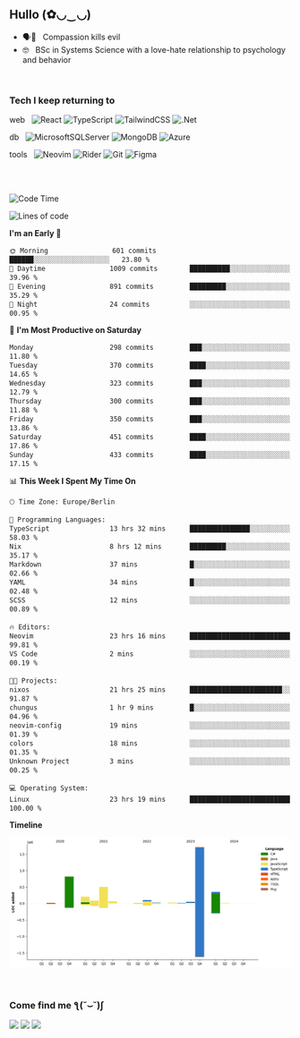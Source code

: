 <h2>Hullo (✿◡‿◡)</h2>

<ul>
  <li>🗣️💯 &nbsp; Compassion kills evil</li>
  <li>🤓 &nbsp; BSc in Systems Science with a love-hate relationship to psychology and behavior</li>
</ul>
<br/>

<h3>Tech I keep returning to</h3>

web &nbsp;
![React](https://img.shields.io/badge/react-%2320232a.svg?style=for-the-badge&logo=react&logoColor=%2361DAFB)
![TypeScript](https://img.shields.io/badge/typescript-%23007ACC.svg?style=for-the-badge&logo=typescript&logoColor=white)
![TailwindCSS](https://img.shields.io/badge/tailwindcss-%2338B2AC.svg?style=for-the-badge&logo=tailwind-css&logoColor=white)
![.Net](https://img.shields.io/badge/.NET-5C2D91?style=for-the-badge&logo=.net&logoColor=white)

db &nbsp;
  ![MicrosoftSQLServer](https://img.shields.io/badge/Microsoft%20SQL%20Server-CC2927?style=for-the-badge&logo=microsoft%20sql%20server&logoColor=white)
![MongoDB](https://img.shields.io/badge/MongoDB-%234ea94b.svg?style=for-the-badge&logo=mongodb&logoColor=white)
  ![Azure](https://img.shields.io/badge/azure-%230072C6.svg?style=for-the-badge&logo=microsoftazure&logoColor=white)
  
tools &nbsp;
![Neovim](https://img.shields.io/badge/Neovim-57A143?logo=neovim&logoColor=white&style=for-the-badge)
  ![Rider](https://img.shields.io/badge/Rider-000000.svg?style=for-the-badge&logo=Rider&logoColor=white&color=black&labelColor=crimson)
  	![Git](https://img.shields.io/badge/git-%23F05033.svg?style=for-the-badge&logo=git&logoColor=white)
![Figma](https://img.shields.io/badge/figma-%23F24E1E.svg?style=for-the-badge&logo=figma&logoColor=white)

<br/><br/>

<!--START_SECTION:waka-->
![Code Time](http://img.shields.io/badge/Code%20Time-1%2C336%20hrs%2047%20mins-blue)

![Lines of code](https://img.shields.io/badge/From%20Hello%20World%20I%27ve%20Written-3.9%20million%20lines%20of%20code-blue)

**I'm an Early 🐤** 

```text
🌞 Morning                601 commits         ██████░░░░░░░░░░░░░░░░░░░   23.80 % 
🌆 Daytime                1009 commits        ██████████░░░░░░░░░░░░░░░   39.96 % 
🌃 Evening                891 commits         █████████░░░░░░░░░░░░░░░░   35.29 % 
🌙 Night                  24 commits          ░░░░░░░░░░░░░░░░░░░░░░░░░   00.95 % 
```
📅 **I'm Most Productive on Saturday** 

```text
Monday                   298 commits         ███░░░░░░░░░░░░░░░░░░░░░░   11.80 % 
Tuesday                  370 commits         ████░░░░░░░░░░░░░░░░░░░░░   14.65 % 
Wednesday                323 commits         ███░░░░░░░░░░░░░░░░░░░░░░   12.79 % 
Thursday                 300 commits         ███░░░░░░░░░░░░░░░░░░░░░░   11.88 % 
Friday                   350 commits         ███░░░░░░░░░░░░░░░░░░░░░░   13.86 % 
Saturday                 451 commits         ████░░░░░░░░░░░░░░░░░░░░░   17.86 % 
Sunday                   433 commits         ████░░░░░░░░░░░░░░░░░░░░░   17.15 % 
```


📊 **This Week I Spent My Time On** 

```text
🕑︎ Time Zone: Europe/Berlin

💬 Programming Languages: 
TypeScript               13 hrs 32 mins      ███████████████░░░░░░░░░░   58.03 % 
Nix                      8 hrs 12 mins       █████████░░░░░░░░░░░░░░░░   35.17 % 
Markdown                 37 mins             █░░░░░░░░░░░░░░░░░░░░░░░░   02.66 % 
YAML                     34 mins             █░░░░░░░░░░░░░░░░░░░░░░░░   02.48 % 
SCSS                     12 mins             ░░░░░░░░░░░░░░░░░░░░░░░░░   00.89 % 

🔥 Editors: 
Neovim                   23 hrs 16 mins      █████████████████████████   99.81 % 
VS Code                  2 mins              ░░░░░░░░░░░░░░░░░░░░░░░░░   00.19 % 

🐱‍💻 Projects: 
nixos                    21 hrs 25 mins      ███████████████████████░░   91.87 % 
chungus                  1 hr 9 mins         █░░░░░░░░░░░░░░░░░░░░░░░░   04.96 % 
neovim-config            19 mins             ░░░░░░░░░░░░░░░░░░░░░░░░░   01.39 % 
colors                   18 mins             ░░░░░░░░░░░░░░░░░░░░░░░░░   01.35 % 
Unknown Project          3 mins              ░░░░░░░░░░░░░░░░░░░░░░░░░   00.25 % 

💻 Operating System: 
Linux                    23 hrs 19 mins      █████████████████████████   100.00 % 
```

**Timeline**

![Lines of Code chart](https://raw.githubusercontent.com/hedonicadapter/hedonicadapter/main/assets/bar_graph.png)


<!--END_SECTION:waka-->

<br/>
<h3>Come find me ƪ(˘⌣˘)ʃ </h3>

<a href="https://hedonicadapter.com/"><img src="https://img.shields.io/badge/-Portfolio-3423A6?style=flat-square&logo=Google-Chrome&logoColor=white"/></a>
<a href="www.linkedin.com/in/sam-herman"><img src="https://img.shields.io/badge/-Sam%20Herman-0077B5?style=flat-square&logo=Linkedin&logoColor=white"/></a>
<a href="mailto:mailservice.samherman@gamil.com"><img src="https://img.shields.io/badge/-mailservice.samherman@gamil.com-D14836?style=flat-square&logo=Gmail&logoColor=white"/></a>

<!--
**cdthomp1/cdthomp1** is a ✨ _special_ ✨ repository because its `README.md` (this file) appears on your GitHub profile.


----
Credit: [cdthomp1](https://github.com/cdthomp1)

Last Edited on: 19/11/2020
